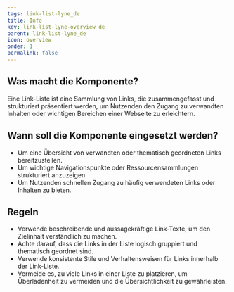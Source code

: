 ```yaml
---
tags: link-list-lyne_de
title: Info
key: link-list-lyne-overview_de
parent: link-list-lyne_de
icon: overview
order: 1
permalink: false
---
```


## Was macht die Komponente?
Eine Link-Liste ist eine Sammlung von Links, die zusammengefasst und strukturiert präsentiert werden, um Nutzenden den Zugang zu verwandten Inhalten oder wichtigen Bereichen einer Webseite zu erleichtern.

## Wann soll die Komponente eingesetzt werden?
* Um eine Übersicht von verwandten oder thematisch geordneten Links bereitzustellen.
* Um wichtige Navigationspunkte oder Ressourcensammlungen strukturiert anzuzeigen.
* Um Nutzenden schnellen Zugang zu häufig verwendeten Links oder Inhalten zu bieten.

## Regeln
* Verwende beschreibende und aussagekräftige Link-Texte, um den Zielinhalt verständlich zu machen.
* Achte darauf, dass die Links in der Liste logisch gruppiert und thematisch geordnet sind.
* Verwende konsistente Stile und Verhaltensweisen für Links innerhalb der Link-Liste.
* Vermeide es, zu viele Links in einer Liste zu platzieren, um Überladenheit zu vermeiden und die Übersichtlichkeit zu gewährleisten.
